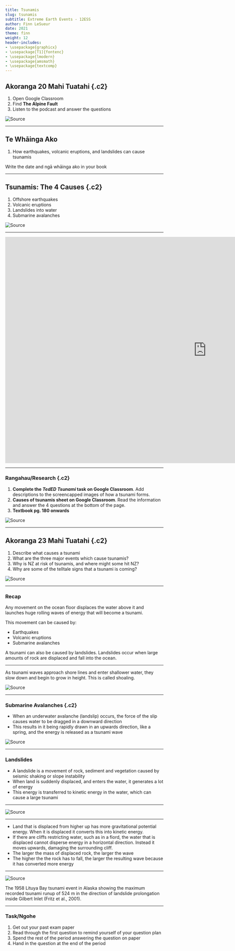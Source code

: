 ```yaml
---
title: Tsunamis
slug: tsunamis
subtitle: Extreme Earth Events - 12ESS
author: Finn LeSueur
date: 2021
theme: finn
weight: 12
header-includes:
- \usepackage{graphicx}
- \usepackage[T1]{fontenc}
- \usepackage{lmodern}
- \usepackage{amsmath}
- \usepackage{textcomp}
---
```


## Akoranga 20 Mahi Tuatahi {.c2}

1. Open Google Classroom
2. Find __The Alpine Fault__
3. Listen to the podcast and answer the questions

![[Source](https://www.researchgate.net/figure/Overview-map-of-the-South-Island-New-Zealand-showing-the-major-fault-systems-Inset_fig4_258771194)](https://www.researchgate.net/profile/Tim-Davies-4/publication/258771194/figure/fig4/AS:668221145378825@1536327744764/Overview-map-of-the-South-Island-New-Zealand-showing-the-major-fault-systems-Inset_Q640.jpg)

---

## Te Whāinga Ako

1. How earthquakes, volcanic eruptions, and landslides can cause tsunamis

<p class="instruction">Write the date and ngā whāinga ako in your book</p>

---

## Tsunamis: The 4 Causes {.c2}

1. Offshore earthquakes
2. Volcanic eruptions
3. Landslides into water
4. Submarine avalanches

![[Source](https://link.springer.com/chapter/10.1007/978-3-319-20979-1_60)](https://media.springernature.com/lw785/springer-static/image/chp%3A10.1007%2F978-3-319-20979-1_60/MediaObjects/328199_1_En_60_Fig2_HTML.gif)

---

<iframe width="1280" height="720" src="https://www.youtube.com/embed/Wx9vPv-T51I" title="YouTube video player" frameborder="0" allow="accelerometer; autoplay; clipboard-write; encrypted-media; gyroscope; picture-in-picture" allowfullscreen></iframe>

---

### Rangahau/Research {.c2}

1. __Complete the _TedED Tsunami_ task on Google Classroom__. Add descriptions to the screencapped images of how a tsunami forms.
2. __Causes of tsunamis sheet on Google Classroom__. Read the information and answer the 4 questions at the bottom of the page.
3. __Textbook pg. 180 onwards__

![[Source](https://www.icegif.com/tsunami-10/)](https://www.icegif.com/wp-content/uploads/tsunami-icegif-12.gif)

---

## Akoranga 23 Mahi Tuatahi {.c2}

1. Describe what causes a tsunami
2. What are the three major events which cause tsunamis?
3. Why is NZ at risk of tsunamis, and where might some hit NZ?
4. Why are some of the telltale signs that a tsunami is coming?

![[Source](https://www.gns.cri.nz/Home/News-and-Events/Media-Releases-and-News/tsunami-report)](https://www.gns.cri.nz/var/ezwebin_site/storage/images/media/images/2005-tsunami-report/53141-5-eng-GB/2005-Tsunami-Report.png)

---

### Recap

Any movement on the ocean floor displaces the water above it and launches huge rolling waves of energy that will become a tsunami.

This movement can be caused by:

- Earthquakes 
- Volcanic eruptions 
- Submarine avalanches 

A tsunami can also be caused by landslides. Landslides occur when large amounts of rock are displaced and fall into the ocean.

---

As tsunami waves approach shore lines and enter shallower water, they slow down and begin to grow in height. This is called shoaling.

![[Source](https://www.sms-tsunami-warning.com/pages/wave-shoaling-process)](https://www.sms-tsunami-warning.com/theme/tsunami/img/wave-shoaling-process.jpg)

---

### Submarine Avalanches {.c2}

- When an underwater avalanche (landslip) occurs, the force of the slip causes water to be dragged in a downward direction 
- This results in it being rapidly drawn in an upwards direction, like a spring, and the energy is released as a tsunami wave 

![[Source](https://link.springer.com/article/10.1007/s00024-019-02235-y)](https://media.springernature.com/lw685/springer-static/image/art%3A10.1007%2Fs00024-019-02235-y/MediaObjects/24_2019_2235_Fig3_HTML.png)

---

### Landslides

- A landslide is a movement of rock, sediment and vegetation caused by seismic shaking or slope instability
- When land is suddenly displaced, and enters the water, it generates a lot of energy
- This energy is transferred to kinetic energy in the water, which  can cause a large tsunami

---

![[Source](https://en.wikipedia.org/wiki/Megatsunami)](https://upload.wikimedia.org/wikipedia/commons/5/54/Lituya_Bay_megatsunami_diagram_%28English%29.png)

---

- Land that is displaced from higher up has more gravitational potential energy. When it is displaced it converts this into kinetic energy. 
- If there are cliffs restricting water, such as in a fiord, the water that is displaced cannot disperse energy in a horizontal direction. Instead it moves upwards, damaging the surrounding cliff.  
- The larger the mass of displaced rock, the larger the wave 
- The higher the the rock has to fall, the larger the resulting wave because it has converted more energy 

---

![[Source](https://www.researchgate.net/figure/The-1958-Lituya-Bay-tsunami-event-in-Alaska-showing-the-maximum-recorded-tsunami-runup-of_fig1_264850593)](https://www.researchgate.net/profile/Hermann-Fritz/publication/264850593/figure/fig1/AS:646446785245188@1531136332858/The-1958-Lituya-Bay-tsunami-event-in-Alaska-showing-the-maximum-recorded-tsunami-runup-of.png)

The 1958 Lituya Bay tsunami event in Alaska showing the maximum recorded tsunami runup of 524 m in the direction of landslide prolongation inside Gilbert Inlet (Fritz et al., 2001).

---

### Task/Ngohe

1. Get out your past exam paper
2. Read through the first question to remind yourself of your question plan
3. Spend the rest of the period answering the question on paper
4. Hand in the question at the end of the period

